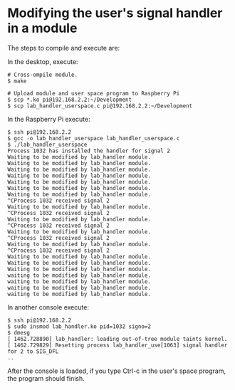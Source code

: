 
# Modifying the user's signal handler in a module

The steps to compile and execute are:


In the desktop, execute:

```shell
# Cross-ompile module.
$ make

# Upload module and user space program to Raspberry Pi
$ scp *.ko pi@192.168.2.2:~/Development
$ scp lab_handler_userspace.c pi@192.168.2.2:~/Development

```

In the Raspberry Pi execute:

```shell
$ ssh pi@192.168.2.2
$ gcc -o lab_handler_userspace lab_handler_userspace.c
$ ./lab_handler_userspace
Process 1032 has installed the handler for signal 2
Waiting to be modified by lab_handler module.
Waiting to be modified by lab_handler module.
Waiting to be modified by lab_handler module.
Waiting to be modified by lab_handler module.
Waiting to be modified by lab_handler module.
Waiting to be modified by lab_handler module.
Waiting to be modified by lab_handler module.
^CProcess 1032 received signal 2
Waiting to be modified by lab_handler module.
^CProcess 1032 received signal 2
Waiting to be modified by lab_handler module.
^CProcess 1032 received signal 2
Waiting to be modified by lab_handler module.
^CProcess 1032 received signal 2
Waiting to be modified by lab_handler module.
^CProcess 1032 received signal 2
Waiting to be modified by lab_handler module.
Waiting to be modified by lab_handler module.
Waiting to be modified by lab_handler module.
waiting to be modified by lab_handler module.
waiting to be modified by lab_handler module.
waiting to be modified by lab_handler module.
waiting to be modified by lab_handler module.
```

In another console execute:


```shell
$ ssh pi@192.168.2.2
$ sudo insmod lab_handler.ko pid=1032 signo=2
$ dmesg
[ 1462.728890] lab_handler: loading out-of-tree module taints kernel.
[ 1462.729829] Resetting process lab_handler_use[1063] signal handler for 2 to SIG_DFL
..
```

After the console is loaded, if you type Ctrl-c in the user's space program, the
program should finish.



